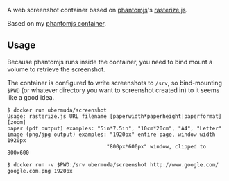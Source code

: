 A web screenshot container based on [phantomjs](http://phantomjs.org/)'s [rasterize.js](https://raw.githubusercontent.com/ariya/phantomjs/master/examples/rasterize.js).

Based on my [phantomjs container](https://github.com/ubermuda/docker-phantomjs).

## Usage

Because phantomjs runs inside the container, you need to bind mount a volume to retrieve the screenshot.

The container is configured to write screenshots to `/srv`, so bind-mounting `$PWD` (or whatever directory you want to screenshot created in) to it seems like a good idea.

    $ docker run ubermuda/screenshot
    Usage: rasterize.js URL filename [paperwidth*paperheight|paperformat] [zoom]
    paper (pdf output) examples: "5in*7.5in", "10cm*20cm", "A4", "Letter"
    image (png/jpg output) examples: "1920px" entire page, window width 1920px
                                    "800px*600px" window, clipped to 800x600

    $ docker run -v $PWD:/srv ubermuda/screenshot http://www.google.com/ google.com.png 1920px
